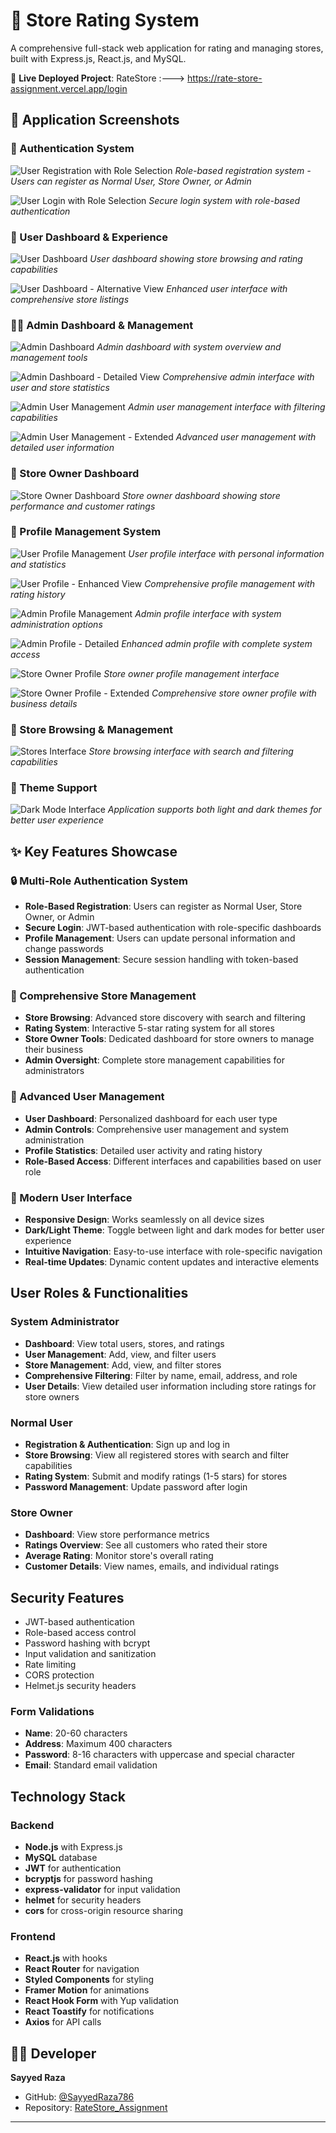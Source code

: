 # 🏪 Store Rating System

A comprehensive full-stack web application for rating and managing stores, built with Express.js, React.js, and MySQL.

🚀 **Live Deployed Project**: 
RateStore :---> https://rate-store-assignment.vercel.app/login
## 📱 Application Screenshots

### 🔐 Authentication System
![User Registration with Role Selection](screenshots/User-Registration%20(Role_Wise).png)
*Role-based registration system - Users can register as Normal User, Store Owner, or Admin*

![User Login with Role Selection](screenshots/User_Login%20(Role-Wise).png)
*Secure login system with role-based authentication*

### 👤 User Dashboard & Experience
![User Dashboard](screenshots/User_Dashboard.png)
*User dashboard showing store browsing and rating capabilities*

![User Dashboard - Alternative View](screenshots/User_Dashboard_2.png)
*Enhanced user interface with comprehensive store listings*

### 👨‍💼 Admin Dashboard & Management
![Admin Dashboard](screenshots/Admin_Dashboard.png)
*Admin dashboard with system overview and management tools*

![Admin Dashboard - Detailed View](screenshots/Admin_Dashboard_2.png)
*Comprehensive admin interface with user and store statistics*

![Admin User Management](screenshots/Manage_Users_Admin.png)
*Admin user management interface with filtering capabilities*

![Admin User Management - Extended](screenshots/Manage_Users_Admin_2.png)
*Advanced user management with detailed user information*

### 🏪 Store Owner Dashboard
![Store Owner Dashboard](screenshots/Store_Owner_Dashboard.png)
*Store owner dashboard showing store performance and customer ratings*

### 👤 Profile Management System
![User Profile Management](screenshots/Profile_Tab.png)
*User profile interface with personal information and statistics*

![User Profile - Enhanced View](screenshots/Profile_Tab_2.png)
*Comprehensive profile management with rating history*

![Admin Profile Management](screenshots/Admin_Profile.png)
*Admin profile interface with system administration options*

![Admin Profile - Detailed](screenshots/Admin_Profile_2.png)
*Enhanced admin profile with complete system access*

![Store Owner Profile](screenshots/Store_Owner_Profile.png)
*Store owner profile management interface*

![Store Owner Profile - Extended](screenshots/Store_Owner_Profile_2.png)
*Comprehensive store owner profile with business details*

### 🏪 Store Browsing & Management
![Stores Interface](screenshots/Stores_Tab.png)
*Store browsing interface with search and filtering capabilities*

### 🌙 Theme Support
![Dark Mode Interface](screenshots/Dark_Mode.png)
*Application supports both light and dark themes for better user experience*

## ✨ Key Features Showcase

### 🔒 Multi-Role Authentication System
- **Role-Based Registration**: Users can register as Normal User, Store Owner, or Admin
- **Secure Login**: JWT-based authentication with role-specific dashboards
- **Profile Management**: Users can update personal information and change passwords
- **Session Management**: Secure session handling with token-based authentication

### 🏪 Comprehensive Store Management
- **Store Browsing**: Advanced store discovery with search and filtering
- **Rating System**: Interactive 5-star rating system for all stores
- **Store Owner Tools**: Dedicated dashboard for store owners to manage their business
- **Admin Oversight**: Complete store management capabilities for administrators

### 👥 Advanced User Management
- **User Dashboard**: Personalized dashboard for each user type
- **Admin Controls**: Comprehensive user management and system administration
- **Profile Statistics**: Detailed user activity and rating history
- **Role-Based Access**: Different interfaces and capabilities based on user role

### 🎨 Modern User Interface
- **Responsive Design**: Works seamlessly on all device sizes
- **Dark/Light Theme**: Toggle between light and dark modes for better user experience
- **Intuitive Navigation**: Easy-to-use interface with role-specific navigation
- **Real-time Updates**: Dynamic content updates and interactive elements

## User Roles & Functionalities

### System Administrator
- **Dashboard**: View total users, stores, and ratings
- **User Management**: Add, view, and filter users
- **Store Management**: Add, view, and filter stores
- **Comprehensive Filtering**: Filter by name, email, address, and role
- **User Details**: View detailed user information including store ratings for store owners

### Normal User
- **Registration & Authentication**: Sign up and log in
- **Store Browsing**: View all registered stores with search and filter capabilities
- **Rating System**: Submit and modify ratings (1-5 stars) for stores
- **Password Management**: Update password after login

### Store Owner
- **Dashboard**: View store performance metrics
- **Ratings Overview**: See all customers who rated their store
- **Average Rating**: Monitor store's overall rating
- **Customer Details**: View names, emails, and individual ratings

## Security Features
- JWT-based authentication
- Role-based access control
- Password hashing with bcrypt
- Input validation and sanitization
- Rate limiting
- CORS protection
- Helmet.js security headers

### Form Validations
- **Name**: 20-60 characters
- **Address**: Maximum 400 characters
- **Password**: 8-16 characters with uppercase and special character
- **Email**: Standard email validation

## Technology Stack

### Backend
- **Node.js** with Express.js
- **MySQL** database
- **JWT** for authentication
- **bcryptjs** for password hashing
- **express-validator** for input validation
- **helmet** for security headers
- **cors** for cross-origin resource sharing

### Frontend
- **React.js** with hooks
- **React Router** for navigation
- **Styled Components** for styling
- **Framer Motion** for animations
- **React Hook Form** with Yup validation
- **React Toastify** for notifications
- **Axios** for API calls

## 👨‍💻 Developer

**Sayyed Raza**  
- GitHub: [@SayyedRaza786](https://github.com/SayyedRaza786)
- Repository: [RateStore_Assignment](https://github.com/SayyedRaza786/RateStore_Assignment)

---


